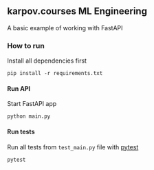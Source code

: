 ## karpov.courses ML Engineering 

A basic example of working with FastAPI

### How to run

Install all dependencies first

```
pip install -r requirements.txt
```

#### Run API

Start FastAPI app 
```
python main.py
```

#### Run tests

Run all tests from `test_main.py` file with [pytest](https://docs.pytest.org/en/stable/)

```commandline
pytest
```
